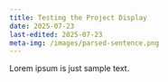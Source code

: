 ```yaml
---
title: Testing the Project Display
date: 2025-07-23
last-edited: 2025-07-23
meta-img: /images/parsed-sentence.png
---
```


Lorem ipsum is just sample text.
